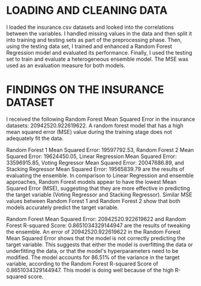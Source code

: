 # LOADING AND CLEANING DATA
I loaded the insurance.csv datasets and looked into the correlations between the variables. I handled missing values in the data and then split it into training and testing sets as part of the preprocessing phase. Then, using the testing data set, I trained and enhanced a Random Forest Regression model and evaluated its performance. Finally, I used the testing set to train and evaluate a heterogeneous ensemble model. The MSE was used as an evaluation measure for both models.

# FINDINGS ON THE INSURANCE DATASET
I received the following Random Forest Mean Squared Error in the insurance datasets: 20942520.922619622. A random forest model that has a high mean squared error (MSE) value during the training stage does not adequately fit the data.

Random Forest 1 Mean Squared Error: 19597792.53, Random Forest 2 Mean Squared Error: 19624450.05, Linear Regression Mean Squared Error: 33596915.85, Voting Regressor Mean Squared Error: 20047686.89, and Stacking Regressor Mean Squared Error: 19565839.79 are the results of evaluating the ensemble. In comparison to Linear Regression and ensemble approaches, Random Forest models appear to have the lowest Mean Squared Error (MSE), suggesting that they are more effective in predicting the target variable (Voting Regressor and Stacking Regressor). Similar MSE values between Random Forest 1 and Random Forest 2 show that both models accurately predict the target variable.

Random Forest Mean Squared Error: 20942520.922619622 and Random Forest R-squared Score: 0.8651034329144947 are the results of tweaking the ensemble. An error of 20942520.922619622 in the Random Forest Mean Squared Error shows that the model is not correctly predicting the target variable. This suggests that either the model is overfitting the data or underfitting the data, or that the model's hyperparameters need to be modified. The model accounts for 86.51% of the variance in the target variable, according to the Random Forest R-squared Score of 0.8651034329144947. This model is doing well because of the high R-squared score.